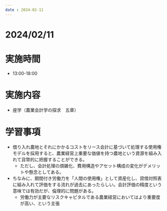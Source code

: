 ```yaml
---
date : 2024-02-11
---
```


# 2024/02/11

# 実施時間
- 13:00-18:00

# 実施内容
- 座学（農業会計学の探求　五章）

# 学習事項
- 借り入れ農地とそれにかかるコストをリース会計に基づいて処理する使用権モデルを採用すると、農業経営上重要な価値を持つ農地という資源を組み入れて貨幣的に把握することができる。
    - ただし、会計処理の煩雑化、費用構造やアセット構成の変化がデメリットや懸念としてある。
- ちなみに、期間付き労働力を「人間の使用権」として資産化し、貸借対照表に組み入れて評価をする流れが過去にあったらしい。会計評価の精度という意味では有効だが、倫理的に問題がある。
    - 労働力が主要なリスクキャピタルである農業経営においてはより重要度が高い、という主張